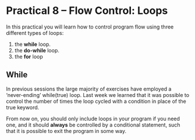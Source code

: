 # Practical 8 – Flow Control: Loops


In this practical you will learn how to control program flow using three different types of loops: 

1. the **while** loop.
2. the **do-while** loop. 
3. the **for** loop 

## While
In previous sessions the large majority of exercises have employed a ‘never-ending’ while(true) loop. Last week we learned that it was possible to control the number of times the loop cycled with a condition in place of the true keyword. 

From now on, you should only include loops in your program if you need one, and it should **always** be controlled by a conditional statement, such that it is possible to exit the program in some way. 
